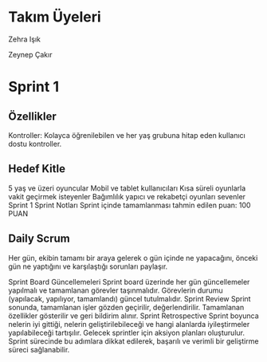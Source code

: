 # Takım Üyeleri

Zehra Işık

Zeynep Çakır


# Sprint  1
## Özellikler
Kontroller: Kolayca öğrenilebilen ve her yaş grubuna hitap eden kullanıcı dostu kontroller.

## Hedef Kitle
5 yaş ve üzeri oyuncular
Mobil ve tablet kullanıcıları
Kısa süreli oyunlarla vakit geçirmek isteyenler
Bağımlılık yapıcı ve rekabetçi oyunları sevenler
Sprint 1
Sprint Notları
Sprint içinde tamamlanması tahmin edilen puan: 100 PUAN

## Daily Scrum
Her gün, ekibin tamamı bir araya gelerek o gün içinde ne yapacağını, önceki gün ne yaptığını ve karşılaştığı sorunları paylaşır. 

Sprint Board Güncellemeleri
Sprint board üzerinde her gün güncellemeler yapılmalı ve tamamlanan görevler taşınmalıdır.
Görevlerin durumu (yapılacak, yapılıyor, tamamlandı) güncel tutulmalıdır.
Sprint Review
Sprint sonunda, tamamlanan işler gözden geçirilir, değerlendirilir.
Tamamlanan özellikler gösterilir ve geri bildirim alınır.
Sprint Retrospective
Sprint boyunca nelerin iyi gittiği, nelerin geliştirilebileceği ve hangi alanlarda iyileştirmeler yapılabileceği tartışılır.
Gelecek sprintler için aksiyon planları oluşturulur.
Sprint sürecinde bu adımlara dikkat edilerek, başarılı ve verimli bir geliştirme süreci sağlanabilir.

